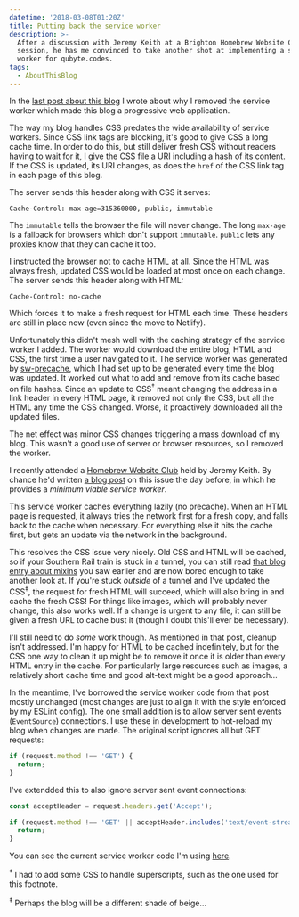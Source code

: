 ```yaml
---
datetime: '2018-03-08T01:20Z'
title: Putting back the service worker
description: >-
  After a discussion with Jeremy Keith at a Brighton Homebrew Website Club
  session, he has me convinced to take another shot at implementing a service
  worker for qubyte.codes.
tags:
  - AboutThisBlog
---
```

In the [last post about this blog](/blog/about-this-blog-3) I wrote about why
I removed the service worker which made this blog a progressive web application.

The way my blog handles CSS predates the wide availability of service workers.
Since CSS link tags are blocking, it's good to give CSS a long cache time. In
order to do this, but still deliver fresh CSS without readers having to wait for
it, I give the CSS file a URI including a hash of its content. If the CSS
is updated, its URI changes, as does the `href` of the CSS link tag in each page
of this blog.

The server sends this header along with CSS it serves:

```http
Cache-Control: max-age=315360000, public, immutable
```

The `immutable` tells the browser the file will never change. The long `max-age`
is a fallback for browsers which don't support `immutable`. `public` lets any
proxies know that they can cache it too.

I instructed the browser not to cache HTML at all. Since the HTML was always
fresh, updated CSS would be loaded at most once on each change. The server
sends this header along with HTML:

```http
Cache-Control: no-cache
```

Which forces it to make a fresh request for HTML each time. These headers are
still in place now (even since the move to Netlify).

Unfortunately this didn't mesh well with the caching strategy of the service
worker I added. The worker would download the entire blog, HTML and CSS, the
first time a user navigated to it. The service worker was generated by
[sw-precache][sw-precache], which I had set up to be generated every time the
blog was updated. It worked out what to add and remove from its cache based on
file hashes. Since an update to CSS<sup>†</sup> meant changing the address in a
link header in every HTML page, it removed not only the CSS, but all the HTML
any time the CSS changed. Worse, it proactively downloaded all the updated
files.

The net effect was minor CSS changes triggering a mass download of my blog. This
wasn't a good use of server or browser resources, so I removed the worker.

I recently attended a [Homebrew Website Club][homebrew-website-club] held by
Jeremy Keith. By chance he'd written [a blog post][minimal-viable-sw] on this
issue the day before, in which he provides a _minimum viable service worker_.

This service worker caches everything lazily (no precache). When an HTML page is
requested, it always tries the network first for a fresh copy, and falls back to
the cache when necessary. For everything else it hits the cache first, but gets
an update via the network in the background.

This resolves the CSS issue very nicely. Old CSS and HTML will be cached, so if
your Southern Rail train is stuck in a tunnel, you can still read
[that blog entry about mixins](/blog/test-friendly-mixins) you saw earlier and
are now bored enough to take another look at. If you're stuck _outside_ of a
tunnel and I've updated the CSS<sup>‡</sup>, the request for fresh HTML will
succeed, which will also bring in and cache the fresh CSS! For things like
images, which will probably never change, this also works well. If a change is
urgent to any file, it can still be given a fresh URL to cache bust it (though I
doubt this'll ever be necessary).

I'll still need to do _some_ work though. As mentioned in that post, cleanup
isn't addressed. I'm happy for HTML to be cached indefinitely, but for the
CSS one way to clean it up might be to remove it once it is older than every
HTML entry in the cache. For particularly large resources such as images, a
relatively short cache time and good alt-text might be a good approach...

In the meantime, I've borrowed the service worker code from that post mostly
unchanged (most changes are just to align it with the style enforced by my
ESLint config). The one small addition is to allow server sent events
(`EventSource`) connections. I use these in development to hot-reload my blog
when changes are made. The original script ignores all but GET requests:

```javascript
if (request.method !== 'GET') {
  return;
}
```

I've extendded this to also ignore server sent event connections:

```javascript
const acceptHeader = request.headers.get('Accept');

if (request.method !== 'GET' || acceptHeader.includes('text/event-stream')) {
  return;
}
```

You can see the current service worker code I'm using [here](/sw.js).

<sup>†</sup> I had to add some CSS to handle superscripts, such as the one used
for this footnote.

<sup>‡</sup> Perhaps the blog will be a different shade of beige...

[homebrew-website-club]: https://indieweb.org/Homebrew_Website_Club
[minimal-viable-sw]: https://adactio.com/journal/13540
[sw-precache]: https://www.npmjs.com/package/sw-precache
